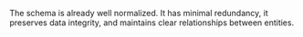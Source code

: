The schema is already well normalized. It has minimal redundancy, it preserves data integrity, and maintains clear relationships between entities.
